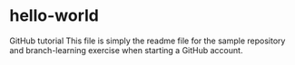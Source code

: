 # hello-world
GitHub tutorial
This file is simply the readme file for the sample repository and branch-learning exercise when starting a GitHub account. 
